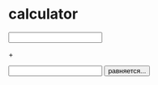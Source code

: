 # calculator
<input id="num1"/>
 <p>+</p>
 <input id="num2"/>
 <button onclick="func()">равняется...</button>

 <p id="result"></p>

 <script>
    function func(){
          var num1 = Number(document.getElementById("num1").value);
          var num2 = Number(document.getElementById("num2").value);
          var result = num1 + num2;

          document.getElementById("result").innerHTML = result;
          }
 </script>
